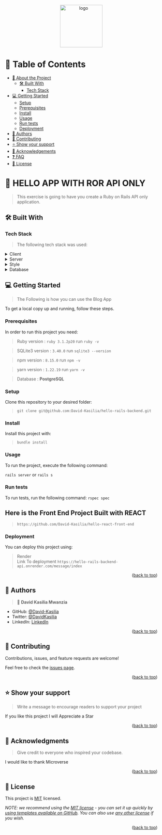 <a name="readme-top"></a>

<div align="center">

  <img src="https://github.com/microverseinc/readme-template/raw/master/murple_logo.png" alt="logo" width="140"  height="auto" />
  <br/>

</div>

# 📗 Table of Contents

- [📖 About the Project](#about-project)
  - [🛠 Built With](#built-with)
    - [Tech Stack](#tech-stack)
- [💻 Getting Started](#getting-started)
  - [Setup](#setup)
  - [Prerequisites](#prerequisites)
  - [Install](#install)
  - [Usage](#usage)
  - [Run tests](#run-tests)
  - [Deployment](#triangular_flag_on_post-deployment)
- [👥 Authors](#authors)
- [🤝 Contributing](#contributing)
- [⭐️ Show your support](#support)
- [🙏 Acknowledgements](#acknowledgements)
- [❓ FAQ](#faq)
- [📝 License](#license)

<!-- PROJECT DESCRIPTION -->

# 📖 HELLO APP WITH ROR API ONLY <a name="about-project"></a>

> This exercise is going to have you create a Ruby on Rails API only application.
## 🛠 Built With <a name="built-with"></a>

### Tech Stack <a name="tech-stack"></a>

> The following tech stack was used:

<details>
  <summary>Client</summary>
  <ul>
    <li><a href="https://reactjs.org/">Ruby</a></li>
    <li><a href="https://reactjs.org/">Ruby On Rails</a></li>
  </ul>
</details>

<details>
  <summary>Server</summary>
  <ul>
    <li><a href="https://expressjs.com/">Puma</a></li>
  </ul>
</details>

<details>
  <summary>Style</summary>
  <ul>
    <li><a href="https://getbootstrap.com/docs/5.2/getting-started/introduction/">Bootstrap</a></li>
  </ul>
</details>

<details>
<summary>Database</summary>
  <ul>
    <li><a href="https://www.postgresql.org/">PostgreSQL</a></li>
  </ul>
</details>

## 💻 Getting Started <a name="getting-started"></a>

> The Following is how you can use the Blog App

To get a local copy up and running, follow these steps.

### Prerequisites

In order to run this project you need:

> Ruby version : `ruby 3.1.2p20`
    run `ruby -v`

> SQLite3 version : `3.40.0`
    run `sqlite3 --version`

> npm version : `8.15.0`
    run `npm -v`

> yarn version : `1.22.19`
    run `yarn -v`

> Database : **PostgreSQL**
### Setup

Clone this repository to your desired folder:

> `git clone git@github.com:David-Kasilia/hello-rails-backend.git`

### Install

Install this project with:

> `bundle install`

### Usage

To run the project, execute the following command:

`rails server` or `rails s` 
### Run tests

To run tests, run the following command:
`rspec spec`

## Here is the Front End Project Built with REACT
> `https://github.com/David-Kasilia/hello-react-front-end`
### Deployment

You can deploy this project using:
> Render <br/>
> Link To deployment `https://hello-rails-backend-api.onrender.com/message/index`

<p align="right">(<a href="#readme-top">back to top</a>)</p>

<!-- AUTHORS -->

## 👥 Authors <a name="authors"></a>

> 👤 **David Kasilia Mwanzia**

- GitHub: [@David-Kasilia ](https://github.com/David-Kasilia)
- Twitter: [@DavidKasilia](https://twitter.com/DavidKasilia)
- LinkedIn: [LinkedIn](https://www.linkedin.com/in/david-kasilia/)

<p align="right">(<a href="#readme-top">back to top</a>)</p>

## 🤝 Contributing <a name="contributing"></a>

Contributions, issues, and feature requests are welcome!

Feel free to check the [issues page](https://github.com/David-Kasilia/budget_app_ror/issues).

<p align="right">(<a href="#readme-top">back to top</a>)</p>

<!-- SUPPORT -->

## ⭐️ Show your support <a name="support"></a>

> Write a message to encourage readers to support your project

If you like this project I will Appreciate a Star

<p align="right">(<a href="#readme-top">back to top</a>)</p>

<!-- ACKNOWLEDGEMENTS -->

## 🙏 Acknowledgments <a name="acknowledgements"></a>

> Give credit to everyone who inspired your codebase.

I would like to thank Microverse

<p align="right">(<a href="#readme-top">back to top</a>)</p>

## 📝 License <a name="license"></a>

This project is [MIT](./LICENSE) licensed.

_NOTE: we recommend using the [MIT license](https://choosealicense.com/licenses/mit/) - you can set it up quickly by [using templates available on GitHub](https://docs.github.com/en/communities/setting-up-your-project-for-healthy-contributions/adding-a-license-to-a-repository). You can also use [any other license](https://choosealicense.com/licenses/) if you wish._

<p align="right">(<a href="#readme-top">back to top</a>)</p>
